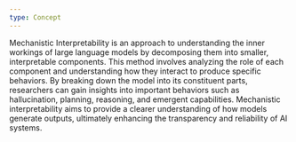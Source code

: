 ```yaml
---
type: Concept
---
```


Mechanistic Interpretability is an approach to understanding the inner workings of large language models by decomposing them into smaller, interpretable components. This method involves analyzing the role of each component and understanding how they interact to produce specific behaviors. By breaking down the model into its constituent parts, researchers can gain insights into important behaviors such as hallucination, planning, reasoning, and emergent capabilities. Mechanistic interpretability aims to provide a clearer understanding of how models generate outputs, ultimately enhancing the transparency and reliability of AI systems.